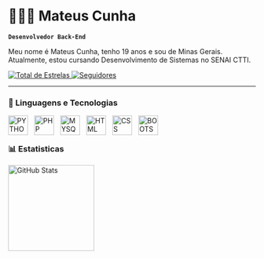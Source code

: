 # 👨🏻‍💻 Mateus Cunha

**`Desenvolvedor Back-End`**

Meu nome é Mateus Cunha, tenho 19 anos e sou de Minas Gerais. Atualmente, estou cursando Desenvolvimento de Sistemas no SENAI CTTI.

<p align="left">
<a href="https://github.com/mateusgeraldoc?tab=repositories&sort=stargazers">
    <img
        alt="Total de Estrelas"
        tittle="Total de Estrelas Github"
        src="https://custom-icon-badges.demolab.com/github/stars/mateusgeraldoc?color=%23E1AD0E&style=for-the-badge&labelColor=C79600&logo=star&label=estrelas"
    />
</a>
<a href="https://github.com/mateusgeraldoc?followers">
    <img
        alt="Seguidores"
        tittle="Me siga no Github"
        src="https://custom-icon-badges.demolab.com/github/followers/mateusgeraldoc?color=236ad3&labelColor=1155ba&style=for-the-badge&logo=github&label=seguidores"
    />
</a>
</p>

---

### 🤖 Linguagens e Tecnologias

<img
    align="left"
    alt="PYTHON"
    width="40px"
    style="padding-right: 10px"
    src="https://cdn.jsdelivr.net/gh/devicons/devicon@latest/icons/python/python-original.svg"
/>
          
<img
    align="left"
    alt="PHP"
    width="40px"
    style="padding-right: 10px"
    src="https://cdn.jsdelivr.net/gh/devicons/devicon@latest/icons/php/php-original.svg"
/>
          
<img
    align="left"
    alt="MYSQL"
    width="40px"
    style="padding-right: 10px"
    src="https://cdn.jsdelivr.net/gh/devicons/devicon@latest/icons/mysql/mysql-original.svg"
/>
          
<img
    align="left"
    alt="HTML"
    width="40px"
    style="padding-right: 10px"
    src="https://cdn.jsdelivr.net/gh/devicons/devicon@latest/icons/html5/html5-original.svg" 
/>
          
<img
    align="left"
    alt="CSS"
    width="40px"
    style="padding-right: 10px"
    src="https://cdn.jsdelivr.net/gh/devicons/devicon@latest/icons/css3/css3-original.svg"
/>

<img
    align="left"
    alt="BOOTSTRAP"
    width="40px"
    style="padding-right: 10px"
    src="https://cdn.jsdelivr.net/gh/devicons/devicon@latest/icons/bootstrap/bootstrap-original.svg" 
/>

<br>
<br>

### 📊 Estatisticas

<p align="left">
    <img
        align="left"
        alt="GitHub Stats"
        height="175"
        style="padding-right: 10px;"
        src="https://github-readme-stats.vercel.app/api/top-langs/?username=mateusgeraldoc&show_icons=true&theme=tokyonight&layout=compact&custom_tittle=Linguagens&langs_count=5"
    />
</p>
